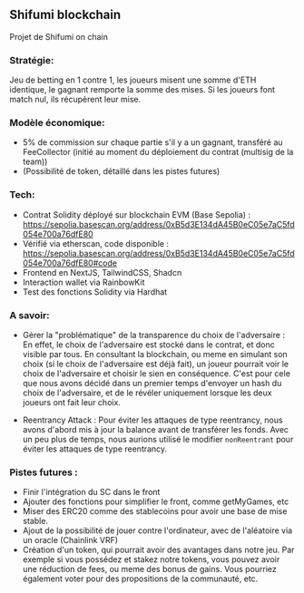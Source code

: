 ## Shifumi blockchain

Projet de Shifumi on chain

### Stratégie:

Jeu de betting en 1 contre 1, les joueurs misent une somme d'ETH identique, le gagnant remporte la somme des mises.
Si les joueurs font match nul, ils récupèrent leur mise.

### Modèle économique:

- 5% de commission sur chaque partie s'il y a un gagnant, transféré au FeeCollector (initié au moment du déploiement du contrat (multisig de la team))
- (Possibilité de token, détaillé dans les pistes futures)

### Tech:

- Contrat Solidity déployé sur blockchain EVM (Base Sepolia) : https://sepolia.basescan.org/address/0xB5d3E134dA45B0eC05e7aC5fd054e700a76dfE80
- Vérifié via etherscan, code disponible : https://sepolia.basescan.org/address/0xB5d3E134dA45B0eC05e7aC5fd054e700a76dfE80#code
- Frontend en NextJS, TailwindCSS, Shadcn
- Interaction wallet via RainbowKit
- Test des fonctions Solidity via Hardhat

### A savoir:

- Gérer la "problématique" de la transparence du choix de l'adversaire :
  En effet, le choix de l'adversaire est stocké dans le contrat, et donc visible par tous.
  En consultant la blockchain, ou meme en simulant son choix (si le choix de l'adversaire est déjà fait), un joueur pourrait voir le choix de l'adversaire et choisir le sien en conséquence.
  C'est pour cele que nous avons décidé dans un premier temps d'envoyer un hash du choix de l'adversaire, et de le révéler uniquement lorsque les deux joueurs ont fait leur choix.

- Reentrancy Attack :
  Pour éviter les attaques de type reentrancy, nous avons d'abord mis à jour la balance avant de transférer les fonds.
  Avec un peu plus de temps, nous aurions utilisé le modifier `nonReentrant` pour éviter les attaques de type reentrancy.

### Pistes futures :

- Finir l'intégration du SC dans le front
- Ajouter des fonctions pour simplifier le front, comme getMyGames, etc
-  Miser des ERC20 comme des stablecoins pour avoir une base de mise stable.
- Ajout de la possibilité de jouer contre l'ordinateur, avec de l'aléatoire via un oracle (Chainlink VRF)
- Création d'un token, qui pourrait avoir des avantages dans notre jeu.
  Par exemple si vous possédez et stakez notre tokens, vous pouvez avoir une réduction de fees, ou meme des bonus de gains.
  Vous pourriez également voter pour des propositions de la communauté, etc.
